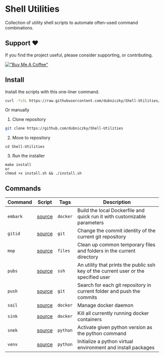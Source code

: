 # Shell Utilities

Collection of utility shell scripts to automate often-used command combinations.

## Support ❤️

If you find the project useful, please consider supporting, or contributing.

[!["Buy Me A Coffee"](https://www.buymeacoffee.com/assets/img/custom_images/orange_img.png)](https://www.buymeacoffee.com/dubniczky)

## Install

Install the scripts with this one-liner command.

```bash
curl -fsSL https://raw.githubusercontent.com/dubniczky/Shell-Utilities/main/setup.sh | sh -
```

Or manually

1. Clone repository

```bash
git clone https://github.com/dubniczky/Shell-Utilities
```

2. Move to repository

```
cd Shell-Utilities
```

3. Run the installer

```
make install
or
chmod +x install.sh && ./install.sh
```

## Commands

|Command|Script|Tags|Description|
|---|---|---|---|
|`embark`|[source](./scripts/embark)|`docker`|Build the local Dockerfile and quick run it with customizable parameters|
|`gitid`|[source](./scripts/gitid)|`git`|Change the commit identity of the current git repository|
|`mop`|[source](./scripts/mop)|`files`|Clean up common temporary files and folders in the current directory|
|`pubs`|[source](./scripts/pubs)|`ssh`|An utility that prints the public ssh key of the current user or the specified user|
|`push`|[source](./scripts/push)|`git`|Search for each git repository in current folder and push the commits|
|`sail`|[source](./scripts/sail)|`docker`|Manage docker daemon|
|`sink`|[source](./scripts/sink)|`docker`|Kill all currently running docker containers|
|`snek`|[source](./scripts/snek)|`python`|Activate given python version as the python command|
|`venv`|[source](./scripts/venv)|`python`|Initialize a python virtual environment and install packages|
